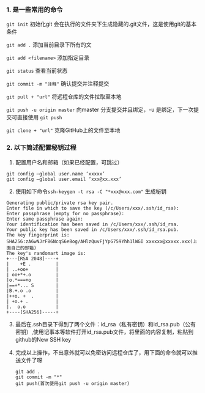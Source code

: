### 1. 是一些常用的命令

`git init`  初始化git 会在执行的文件夹下生成隐藏的.git文件，这是使用git的基本条件

`git add .` 添加当前目录下所有的文

`git add <filename>`  添加指定目录

`git status` 查看当前状态

`git commit -m "注释"` 确认提交并注释提交

`git pull + "url"` 将远程仓库的文件拉取至本地

`git push -u origin master` 向master 分支提交并且绑定，-u 是绑定，下一次提交可直接使用 `git push`

`git clone + "url"` 克隆GitHub上的文件至本地

### 2. 以下简述配置秘钥过程

1. 配置用户名和邮箱（如果已经配置，可跳过）

```
git config –global user.name ‘xxxxx’ 
git config –global user.email ‘xxx@xx.xxx’
```



2. 使用如下命令`ssh-keygen -t rsa -C "*xxx@xxx.com"` 生成秘钥

```
Generating public/private rsa key pair.
Enter file in which to save the key (/c/Users/xxx/.ssh/id_rsa):
Enter passphrase (empty for no passphrase):
Enter same passphrase again:
Your identification has been saved in /c/Users/xxx/.ssh/id_rsa.
Your public key has been saved in /c/Users/xxx/.ssh/id_rsa.pub.
The key fingerprint is:
SHA256:zA6wNJrFB6NcqS6eBog/AHlzQuvFjYpG759Yhh1lWGI xxxxxx@xxxxx.xxx(上面自己的邮箱)
The key's randomart image is:
+---[RSA 2048]----+
|    +E .         |
| ..+oo+          |
| oo+*+.o         |
|o.*===+o         |
|==+*... S        |
|B.+.o .o         |
|++o. +  .        |
| +o.+ .          |
|.  o.o           |
+----[SHA256]-----+
```

3.  最后在.ssh目录下得到了两个文件：id_rsa（私有密钥）和id_rsa.pub（公有密钥）,使用记事本等软件打开id_rsa.pub文件，将里面的内容复制，粘贴到github的New SSH key

4. 完成以上操作，不出意外就可以免密访问远程仓库了，用下面的命令就可以推送文件了呀

   ```
   git add .
   git commit -m "*"
   git push(首次使用git push -u origin master)
   ```

   
